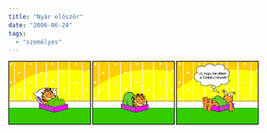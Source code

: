 ```yaml
---
title: "Nyár először"
date: "2006-06-24"
tags: 
  - "személyes"
---
```


![szabi2](images/szabi2.jpg)
